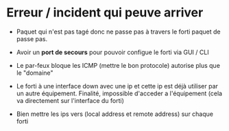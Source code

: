 # Erreur / incident qui peuve arriver

- Paquet qui n'est pas tagé donc ne passe pas à travers le forti paquet de passe pas.

- Avoir un **port de secours** pour pouvoir configue le forti via GUI / CLI

- Le par-feux bloque les ICMP (mettre le bon protocole) autorise plus que le "domaine"

- Le forti à une interface down avec une ip et cette ip est déjà utiliser par un autre équipement. Finalité, impossible d'acceder a l'équipement (cela va directement sur l'interface du forti) 

- Bien mettre les ips vers (local address et remote address) sur chaque forti


